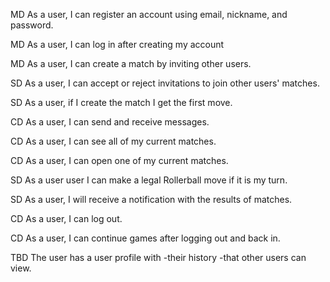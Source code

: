 MD As a user, I can register an account using email, nickname, and password.

MD As a user, I can log in after creating my account

MD As a user, I can create a match by inviting other users.

SD As a user, I can accept or reject invitations to join other users' matches.

SD As a user, if I create the match I get the first move.

CD As a user, I can send and receive messages.

CD As a user, I can see all of my current matches.

CD As a user, I can open one of my current matches.

SD As a user user I can make a legal Rollerball move if it is my turn.

SD As a user, I will receive a notification with the results of matches.

CD As a user, I can log out.

CD As a user, I can continue games after logging out and back in.

TBD The user has a user profile with
  -their history
  -that other users can view.
